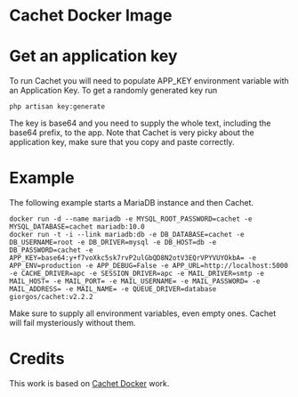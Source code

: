 Cachet Docker Image
===================


Get an application key
======================

To run Cachet you will need to populate APP_KEY environment variable with an
Application Key. To get a randomly generated key run

```shell
php artisan key:generate
```

The key is base64 and you need to supply the whole text, including the base64
prefix, to the app. Note that Cachet is very picky about the application key,
make sure that you copy and paste correctly.


Example
=======

The following example starts a MariaDB instance and then Cachet.

```shell
docker run -d --name mariadb -e MYSQL_ROOT_PASSWORD=cachet -e MYSQL_DATABASE=cachet mariadb:10.0
docker run -t -i --link mariadb:db -e DB_DATABASE=cachet -e DB_USERNAME=root -e DB_DRIVER=mysql -e DB_HOST=db -e DB_PASSWORD=cachet -e APP_KEY=base64:y+f7voXkc5sk7rvP2ulGbQD8N2otV3EQrVPYVUYOkbA= -e APP_ENV=production -e APP_DEBUG=False -e APP_URL=http://localhost:5000 -e CACHE_DRIVER=apc -e SESSION_DRIVER=apc -e MAIL_DRIVER=smtp -e MAIL_HOST= -e MAIL_PORT= -e MAIL_USERNAME= -e MAIL_PASSWORD= -e MAIL_ADDRESS= -e MAIL_NAME= -e QUEUE_DRIVER=database giorgos/cachet:v2.2.2
```

Make sure to supply all environment variables, even empty ones. Cachet will fail mysteriously without them.


Credits
=======

This work is based on [Cachet Docker](https://github.com/cachethq/Docker) work.
